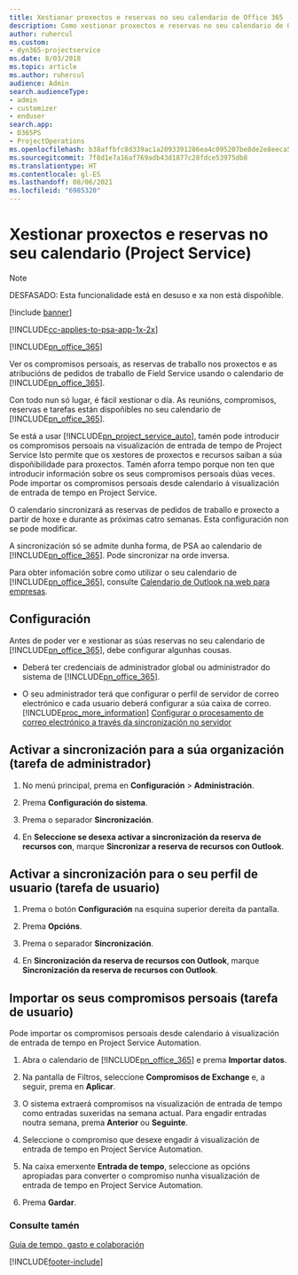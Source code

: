```yaml
---
title: Xestionar proxectos e reservas no seu calendario de Office 365
description: Como xestionar proxectos e reservas no seu calendario de Office 365
author: ruhercul
ms.custom:
- dyn365-projectservice
ms.date: 8/03/2018
ms.topic: article
ms.author: ruhercul
audience: Admin
search.audienceType:
- admin
- customizer
- enduser
search.app:
- D365PS
- ProjectOperations
ms.openlocfilehash: b38affbfc8d339ac1a2093391286ea4c095207be8de2e8eeca558e6fcc5bcc07
ms.sourcegitcommit: 7f8d1e7a16af769adb43d1877c28fdce53975db8
ms.translationtype: HT
ms.contentlocale: gl-ES
ms.lasthandoff: 08/06/2021
ms.locfileid: "6985320"
---
```

# <a name="manage-projects-and-bookings-in-your-calendar-project-service"></a>Xestionar proxectos e reservas no seu calendario (Project Service)

> [!Note]
> DESFASADO: Esta funcionalidade está en desuso e xa non está dispoñible.

[!include [banner](../includes/psa-now-project-operations.md)]

[!INCLUDE[cc-applies-to-psa-app-1x-2x](../includes/cc-applies-to-psa-app-1x-2x.md)]

[!INCLUDE[pn_office_365](../includes/pn-office-365.md)] 

Ver os compromisos persoais, as reservas de traballo nos proxectos e as atribucións de pedidos de traballo de Field Service usando o calendario de [!INCLUDE[pn_office_365](../includes/pn-office-365.md)].  
  
 Con todo nun só lugar, é fácil xestionar o día. As reunións, compromisos, reservas e tarefas están dispoñibles no seu calendario de [!INCLUDE[pn_office_365](../includes/pn-office-365.md)].  
  
 Se está a usar [!INCLUDE[pn_project_service_auto](../includes/pn-project-service-auto.md)], tamén pode introducir os compromisos persoais na visualización de entrada de tempo de Project Service Isto permite que os xestores de proxectos e recursos saiban a súa dispoñibilidade para proxectos. Tamén aforra tempo porque non ten que introducir información sobre os seus compromisos persoais dúas veces. Pode importar os compromisos persoais desde calendario á visualización de entrada de tempo en Project Service.  
  
 O calendario sincronizará as reservas de pedidos de traballo e proxecto a partir de hoxe e durante as próximas catro semanas. Esta configuración non se pode modificar.  
  
 A sincronización só se admite dunha forma, de PSA ao calendario de [!INCLUDE[pn_office_365](../includes/pn-office-365.md)]. Pode sincronizar na orde inversa. 
  
 Para obter infomación sobre como utilizar o seu calendario de [!INCLUDE[pn_office_365](../includes/pn-office-365.md)], consulte [Calendario de Outlook na web para empresas](https://support.office.com/article/Calendar-in-Outlook-on-the-web-for-business-5219c457-d1fe-4c2f-9032-1a816b88e936).  
  
## <a name="setup"></a>Configuración  
 Antes de poder ver e xestionar as súas reservas no seu calendario de [!INCLUDE[pn_office_365](../includes/pn-office-365.md)], debe configurar algunhas cousas.  
  
- Deberá ter credenciais de administrador global ou administrador do sistema de [!INCLUDE[pn_office_365](../includes/pn-office-365.md)].  
  
- O seu administrador terá que configurar o perfil de servidor de correo electrónico e cada usuario deberá configurar a súa caixa de correo. [!INCLUDE[proc_more_information](../includes/proc-more-information.md)] [Configurar o procesamento de correo electrónico a través da sincronización no servidor](/dynamics365/customerengagement/on-premises/admin/set-up-server-side-synchronization-of-email-appointments-contacts-and-tasks)  
  
## <a name="turn-on-synchronization-for-your-organization-admin-task"></a>Activar a sincronización para a súa organización (tarefa de administrador)  
  
1.  No menú principal, prema en **Configuración** > **Administración**.  
  
2.  Prema **Configuración do sistema**.  
  
3.  Prema o separador **Sincronización**.  
  
4.  En **Seleccione se desexa activar a sincronización da reserva de recursos con**, marque **Sincronizar a reserva de recursos con Outlook**.  
  
## <a name="turn-on-synchronization-for-your-user-profile-user-task"></a>Activar a sincronización para o seu perfil de usuario (tarefa de usuario)  
  
1.  Prema o botón **Configuración**  na esquina superior dereita da pantalla.  
  
2.  Prema **Opcións**.  
  
3.  Prema o separador **Sincronización**.  
  
4.  En **Sincronización da reserva de recursos con Outlook**, marque **Sincronización da reserva de recursos con Outlook**.  
  
## <a name="import-your-personal-appointments-user-task"></a>Importar os seus compromisos persoais (tarefa de usuario)  
 Pode importar os compromisos persoais desde calendario á visualización de entrada de tempo en Project Service Automation.  
  
1. Abra o calendario de [!INCLUDE[pn_office_365](../includes/pn-office-365.md)] e prema **Importar datos**.  
  
2. Na pantalla de Filtros, seleccione **Compromisos de Exchange** e, a seguir, prema en **Aplicar**.  
  
3. O sistema extraerá compromisos na visualización de entrada de tempo como entradas suxeridas na semana actual. Para engadir entradas noutra semana, prema **Anterior** ou **Seguinte**.  
  
4. Seleccione o compromiso que desexe engadir á visualización de entrada de tempo en Project Service Automation.  
  
5. Na caixa emerxente **Entrada de tempo**, seleccione as opcións apropiadas para converter o compromiso nunha visualización de entrada de tempo en Project Service Automation.  
  
6. Prema **Gardar**.  
  
### <a name="see-also"></a>Consulte tamén  
 [Guía de tempo, gasto e colaboración](../psa/time-expense-collaboration-guide.md)


[!INCLUDE[footer-include](../includes/footer-banner.md)]